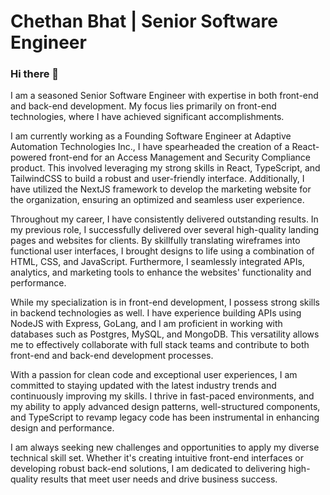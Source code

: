 # Chethan Bhat | Senior Software Engineer

### Hi there 👋

I am a seasoned Senior Software Engineer with expertise in both front-end and back-end development. My focus lies primarily on front-end technologies, where I have achieved significant accomplishments.

I am currently working as a Founding Software Engineer at Adaptive Automation Technologies Inc., I have spearheaded the creation of a React-powered front-end for an Access Management and Security Compliance product. This involved leveraging my strong skills in React, TypeScript, and TailwindCSS to build a robust and user-friendly interface.  Additionally, I have utilized the NextJS framework to develop the marketing website for the organization, ensuring an optimized and seamless user experience.

Throughout my career, I have consistently delivered outstanding results. In my previous role, I successfully delivered over several high-quality landing pages and websites for clients. By skillfully translating wireframes into functional user interfaces, I brought designs to life using a combination of HTML, CSS, and JavaScript. Furthermore, I seamlessly integrated APIs, analytics, and marketing tools to enhance the websites' functionality and performance.

While my specialization is in front-end development, I possess strong skills in backend technologies as well. I have experience building APIs using NodeJS with Express, GoLang,  and I am proficient in working with databases such as Postgres, MySQL, and MongoDB. This versatility allows me to effectively collaborate with full stack teams and contribute to both front-end and back-end development processes.

With a passion for clean code and exceptional user experiences, I am committed to staying updated with the latest industry trends and continuously improving my skills. I thrive in fast-paced environments, and my ability to apply advanced design patterns, well-structured components, and TypeScript to revamp legacy code has been instrumental in enhancing design and performance.

I am always seeking new challenges and opportunities to apply my diverse technical skill set. Whether it's creating intuitive front-end interfaces or developing robust back-end solutions, I am dedicated to delivering high-quality results that meet user needs and drive business success.
